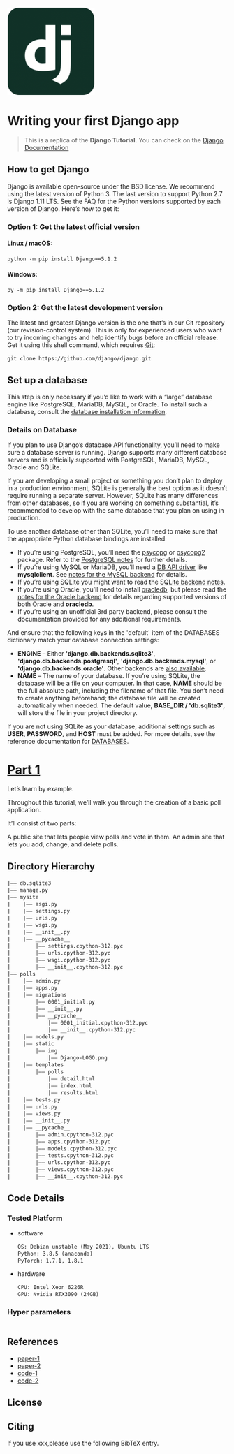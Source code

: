 ![Django Logo](polls/static/img/Django-LOGO.png)

# Writing your first Django app

> This is a replica of the **Django Tutorial**. You can check on the [Django Documentation](https://docs.djangoproject.com/en/5.1/intro/)

## How to get Django
Django is available open-source under the BSD license. We recommend using the latest version of Python 3. The last version to support Python 2.7 is Django 1.11 LTS. See the FAQ for the Python versions supported by each version of Django. Here’s how to get it:

### Option 1: Get the latest official version
#### Linux / macOS:
```
python -m pip install Django==5.1.2
```
#### Windows:
```
py -m pip install Django==5.1.2
```

### Option 2: Get the latest development version
The latest and greatest Django version is the one that’s in our Git repository (our revision-control system). This is only for experienced users who want to try incoming changes and help identify bugs before an official release. Get it using this shell command, which requires [Git](https://git-scm.com/):
```
git clone https://github.com/django/django.git
```

## Set up a database
This step is only necessary if you’d like to work with a “large” database engine like PostgreSQL, MariaDB, MySQL, or Oracle. To install such a database, consult the [database installation information](https://docs.djangoproject.com/en/5.1/topics/install/#database-installation).

### Details on Database
If you plan to use Django’s database API functionality, you’ll need to make sure a database server is running. Django supports many different database servers and is officially supported with PostgreSQL, MariaDB, MySQL, Oracle and SQLite.

If you are developing a small project or something you don’t plan to deploy in a production environment, SQLite is generally the best option as it doesn’t require running a separate server. However, SQLite has many differences from other databases, so if you are working on something substantial, it’s recommended to develop with the same database that you plan on using in production.

To use another database other than SQLite, you’ll need to make sure that the appropriate Python database bindings are installed:
- If you’re using PostgreSQL, you’ll need the [psycopg](https://www.psycopg.org/psycopg3/) or [psycopg2](https://www.psycopg.org/) package. Refer to the [PostgreSQL notes](https://docs.djangoproject.com/en/5.1/ref/databases/#postgresql-notes) for further details.
- If you’re using MySQL or MariaDB, you’ll need a [DB API driver](https://docs.djangoproject.com/en/5.1/ref/databases/#mysql-db-api-drivers) like **mysqlclient**. See [notes for the MySQL backend](https://docs.djangoproject.com/en/5.1/ref/databases/#mysql-notes) for details.
- If you’re using SQLite you might want to read the [SQLite backend notes](https://docs.djangoproject.com/en/5.1/ref/databases/#sqlite-notes).
- If you’re using Oracle, you’ll need to install [oracledb](https://oracle.github.io/python-oracledb/), but please read the [notes for the Oracle backend](https://docs.djangoproject.com/en/5.1/ref/databases/#oracle-notes) for details regarding supported versions of both Oracle and **oracledb**.
- If you’re using an unofficial 3rd party backend, please consult the documentation provided for any additional requirements.

And ensure that the following keys in the 'default' item of the DATABASES dictionary match your database connection settings:
- **ENGINE** – Either **'django.db.backends.sqlite3'**, **'django.db.backends.postgresql'**, **'django.db.backends.mysql'**, or **'django.db.backends.oracle'**. Other backends are [also available](https://docs.djangoproject.com/en/5.1/ref/databases/#third-party-notes).
- **NAME** – The name of your database. If you’re using SQLite, the database will be a file on your computer. In that case, **NAME** should be the full absolute path, including the filename of that file. You don’t need to create anything beforehand; the database file will be created automatically when needed. The default value, **BASE_DIR / 'db.sqlite3'**, will store the file in your project directory.

If you are not using SQLite as your database, additional settings such as **USER**, **PASSWORD**, and **HOST** must be added. For more details, see the reference documentation for [DATABASES](https://docs.djangoproject.com/en/5.1/ref/settings/#std-setting-DATABASES).


# [Part 1](https://docs.djangoproject.com/en/5.1/intro/tutorial01/)

Let’s learn by example.

Throughout this tutorial, we’ll walk you through the creation of a basic poll application.

It’ll consist of two parts:

A public site that lets people view polls and vote in them.
An admin site that lets you add, change, and delete polls.


## Directory Hierarchy
```
|—— db.sqlite3
|—— manage.py
|—— mysite
|    |—— asgi.py
|    |—— settings.py
|    |—— urls.py
|    |—— wsgi.py
|    |—— __init__.py
|    |—— __pycache__
|        |—— settings.cpython-312.pyc
|        |—— urls.cpython-312.pyc
|        |—— wsgi.cpython-312.pyc
|        |—— __init__.cpython-312.pyc
|—— polls
|    |—— admin.py
|    |—— apps.py
|    |—— migrations
|        |—— 0001_initial.py
|        |—— __init__.py
|        |—— __pycache__
|            |—— 0001_initial.cpython-312.pyc
|            |—— __init__.cpython-312.pyc
|    |—— models.py
|    |—— static
|        |—— img
|            |—— Django-LOGO.png
|    |—— templates
|        |—— polls
|            |—— detail.html
|            |—— index.html
|            |—— results.html
|    |—— tests.py
|    |—— urls.py
|    |—— views.py
|    |—— __init__.py
|    |—— __pycache__
|        |—— admin.cpython-312.pyc
|        |—— apps.cpython-312.pyc
|        |—— models.cpython-312.pyc
|        |—— tests.cpython-312.pyc
|        |—— urls.cpython-312.pyc
|        |—— views.cpython-312.pyc
|        |—— __init__.cpython-312.pyc
```

## Code Details
### Tested Platform
- software
  ```
  OS: Debian unstable (May 2021), Ubuntu LTS
  Python: 3.8.5 (anaconda)
  PyTorch: 1.7.1, 1.8.1
  ```
- hardware
  ```
  CPU: Intel Xeon 6226R
  GPU: Nvidia RTX3090 (24GB)
  ```

### Hyper parameters
```
```
## References
- [paper-1]()
- [paper-2]()
- [code-1](https://github.com)
- [code-2](https://github.com)
  
## License

## Citing
If you use xxx,please use the following BibTeX entry.
```
```
